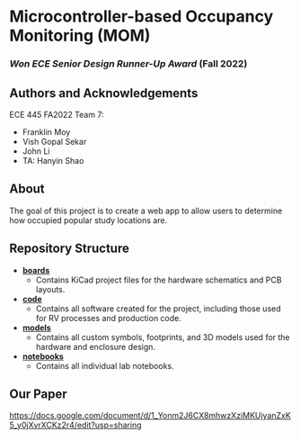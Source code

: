 # Microcontroller-based Occupancy Monitoring (MOM)

### *Won ECE Senior Design Runner-Up Award* (Fall 2022)

## Authors and Acknowledgements
ECE 445 FA2022 Team 7:
- Franklin Moy
- Vish Gopal Sekar
- John Li
- TA: Hanyin Shao

## About
The goal of this project is to create a web app to allow users to determine how occupied popular study locations are.

## Repository Structure
- [**boards**](boards)
  - Contains KiCad project files for the hardware schematics and PCB layouts.
- [**code**](code)
  - Contains all software created for the project, including those used for RV processes and production code.
- [**models**](models)
  - Contains all custom symbols, footprints, and 3D models used for the hardware and enclosure design.
- [**notebooks**](notebooks)
  - Contains all individual lab notebooks.
 
## Our Paper
https://docs.google.com/document/d/1_Yonm2J6CX8mhwzXziMKUjyanZxK5_y0jXvrXCKz2r4/edit?usp=sharing 
